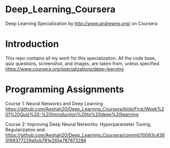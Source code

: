 # Deep_Learning_Coursera 
Deep Learning Specialization by http://www.andrewng.org/  on Coursera

# Introduction
This repo contains all my work for this specialization. All the code base, quiz questions, screenshot, and images, are taken from, unless specified https://www.coursera.org/specializations/deep-learning

# Programming Assignments 
Course 1: Neural Networks and Deep Learning 
https://github.com/Aeshah20/Deep_Learning_Coursera/blob/First/Week%201%20Quiz%20-%20Introduction%20to%20deep%20learning

Course 2: Improving Deep Neural Networks: Hyperparameter Tuning, Regularization and.
https://github.com/Aeshah20/Deep_Learning_Coursera/commit/10093c4380f89377229a5cb781e265e787873286
